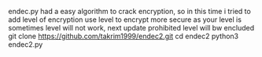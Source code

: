 endec.py had a easy algorithm to crack encryption,
so in this time i tried to add level of encryption
use level to encrypt more secure as your level is
sometimes level will not work,
next update prohibited level will bw encluded
git clone https://github.com/takrim1999/endec2.git
cd endec2
python3 endec2.py
